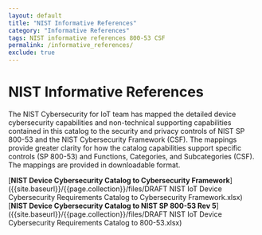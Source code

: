 ```yaml
---
layout: default
title: "NIST Informative References"
category: "Informative References"
tags: NIST informative references 800-53 CSF
permalink: /informative_references/
exclude: true
---
```


# NIST Informative References

The NIST Cybersecurity for IoT team has mapped the detailed device cybersecurity capabilities and non-technical supporting capabilities contained in this catalog to the security and privacy controls of NIST SP 800-53 and the NIST Cybersecurity Framework (CSF). The mappings provide greater clarity for how the catalog capabilities support specific controls (SP 800-53) and Functions, Categories, and Subcategories (CSF). The mappings are provided in downloadable format.

[**NIST Device Cybersecurity Catalog to Cybersecurity Framework**]({{site.baseurl}}/{{page.collection}}/files/DRAFT NIST IoT Device Cybersecurity Requirements Catalog to Cybersecurity Framework.xlsx)  
[**NIST Device Cybersecurity Catalog to NIST SP 800-53 Rev 5**]({{site.baseurl}}/{{page.collection}}/files/DRAFT NIST IoT Device Cybersecurity Requirements Catalog to 800-53.xlsx)  
  
<br />
<br />
<br />
<br />
<br />
<br />
<br />
<br />
<br />
<br />
<br />
<br />
<br />
<br />
<br />
<br />
<br />
<br />
<br />
<br />
<br />
<br />
<br />
<br />
<br />
<br />
